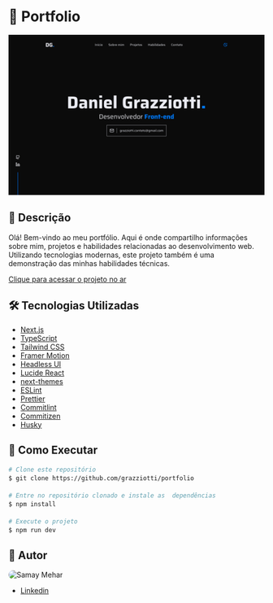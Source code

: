 # 📁 Portfolio

![](/public/screenshot.png)

## 📄 Descrição

Olá! Bem-vindo ao meu portfólio. Aqui é onde compartilho informações sobre mim, projetos e habilidades relacionadas ao desenvolvimento web. Utilizando tecnologias modernas, este projeto também é uma demonstração das minhas habilidades técnicas.

[Clique para acessar o projeto no ar](https://grazziotti-portfolio.vercel.app/)

## 🛠 Tecnologias Utilizadas

- [Next.js](https://nextjs.org/)
- [TypeScript](https://www.typescriptlang.org/)
- [Tailwind CSS](https://tailwindcss.com/)
- [Framer Motion](https://www.framer.com/motion/)
- [Headless UI](https://headlessui.dev/)
- [Lucide React](https://lucide.dev/)
- [next-themes](https://github.com/pacocoursey/next-themes)
- [ESLint](https://eslint.org/)
- [Prettier](https://prettier.io/)
- [Commitlint](https://commitlint.js.org/)
- [Commitizen](https://github.com/commitizen/cz-cli)
- [Husky](https://github.com/typicode/husky)

## 🚀 Como Executar

```bash
# Clone este repositório
$ git clone https://github.com/grazziotti/portfolio

# Entre no repositório clonado e instale as  dependências
$ npm install

# Execute o projeto
$ npm run dev
```

## 👤 Autor

<img style="border-radius: 50px" alt="Samay Mehar" title="Samay Mehar" src="https://avatars.githubusercontent.com/grazziotti" height="100" width="100" />

- [Linkedin](https://www.linkedin.com/in/samay-m-55058628a/)
